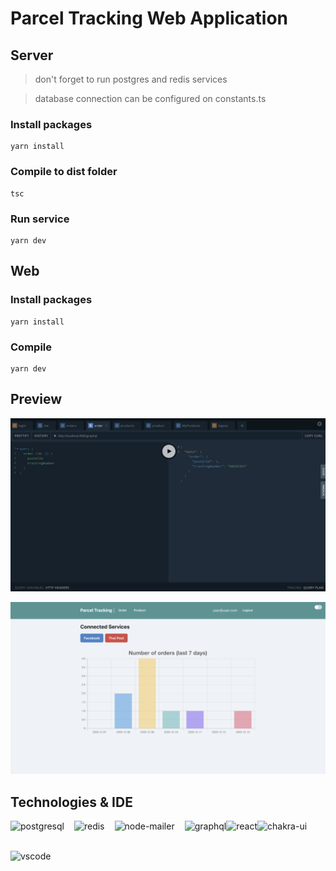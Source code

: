 # Parcel Tracking Web Application

## Server

> don't forget to run postgres and redis services

> database connection can be configured on constants.ts

### Install packages
```
yarn install
```

### Compile to dist folder
```
tsc
```

### Run service
```
yarn dev
```

## Web

### Install packages
```
yarn install
```

### Compile
```
yarn dev
```

## Preview

![server](https://github.com/reefwn/parcel-tracking-web/blob/main/server.png?raw=true)

![web](https://github.com/reefwn/parcel-tracking-web/blob/main/web.png?raw=true)

## Technologies & IDE
<div>
    <img style="float: left" src="https://www.postgresql.org/media/img/about/press/elephant.png" height="48" alt="postgresql">
    <img style="float: left; margin-left: 1rem;" src="https://redis.io/images/redis-small.png" height="48" alt="redis">
    <img style="float: left; margin-left: 1rem;" src="https://nodemailer.com/nm_logo_200x136.png" height="48" alt="node-mailer">
    <img style="float: left; margin-left: 1rem;" src="https://graphql.org/img/logo.svg" height="48" alt="graphql">
    <img style="float: left" src="https://upload.wikimedia.org/wikipedia/commons/a/a7/React-icon.svg" height="48" alt="react">
    <img style="float: left; margin-right: 1rem;" src="https://chakra-ui.com/favicon.png" height="48" alt="chakra-ui">
    <img style="float: left" src="https://code.visualstudio.com/assets/updates/1_35/logo-stable.png" height="48" alt="vscode">
</div>
